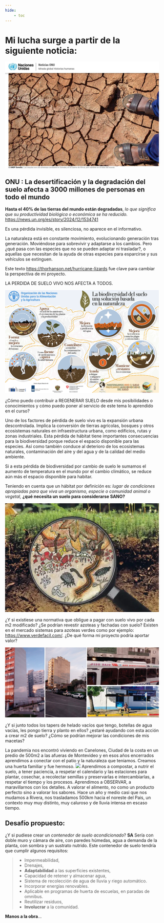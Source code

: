 ```yaml
---
hide:
    - toc
---
```

# Mi lucha surge a partir de la siguiente noticia:

![](../images/ProyectoIntegrador/suelodegradado.jpg )

## ONU : La desertificación y la degradación del suelo afecta a 3000 millones de personas en todo el mundo

**Hasta el 40% de las tierras del mundo están degradadas**, *lo que significa que su productividad biológica o económica se ha reducido.*
https://news.un.org/es/story/2024/12/1534741

Es una pérdida invisible, es silenciosa, no aparece en el informativo.

La naturaleza está en constante movimiento, evolucionando generación tras generación. Moviéndose para sobrevivir y adaptarse a los cambios. Pero ¿qué pasa con las especies que no se pueden adaptar ni trasladar?, o aquellas que necesitan de la ayuda de otras especies para esparcirse y sus vehículos se extinguen.

Este texto https://thorhanson.net/hurricane-lizards fue clave para cambiar la perspectiva de mi proyecto.

LA PERDIDA DE SUELO VIVO NOS AFECTA A TODOS.

![](../images/ProyectoIntegrador/biodiversidad.png)


 ¿Cómo puedo contribuir a REGENERAR SUELO desde mis posibilidades o conocimientos y cómo puedo poner al servicio de este tema lo aprendido en el curso?


Uno de los factores de pérdida de suelo vivo es la expansión urbana descontrolada. Implica la conversión de tierras agrícolas, bosques y otros ecosistemas naturales en infraestructura urbana, como edificios, rutas y zonas industriales. Esta pérdida de hábitat tiene importantes consecuencias para la biodiversidad porque reduce el espacio disponible para las especies. Así como también conduce al deterioro de los ecosistemas naturales, contaminación del aire y del agua y de la calidad del medio ambiente. 

Si a esta pérdida de biodiversidad por cambio de suelo le sumamos el aumento de temperatura en el mundo por el cambio climático, se reduce aún más el espacio disponible para habitar.  

Teniendo en cuenta que un hábitat por definición es: *lugar de condiciones apropiadas para que viva un organismo, especie o comunidad animal o vegetal,* **¿qué necesita un suelo para considerarse SANO?**

![](../images/ProyectoIntegrador/lupa.png)

¿Y si existiese una normativa que obligue a pagar con suelo vivo por cada m2 modificado? ¿Se podrían revestir azoteas y fachadas con suelo?  Existen en el mercado sistemas para azoteas verdes como por ejemplo: https://www.verdefacil.com/. ¿De qué forma mi proyecto podría aportar valor?

![](../images/ProyectoIntegrador/superficies.jpg)

¿Y si junto todos los tapers de helado vacíos que tengo, botellas de agua vacías,  les pongo tierra y planto en ellos? ¿estaré ayudando con esta acción a crear m2 de suelo? ¿Cómo se podrían mejorar las condiciones de mis macetas?

La pandemia nos encontró viviendo en Canelones, Ciudad de la costa en un predio de 500m2 a las afueras de Montevideo y en esos años encerrados aprendimos a conectar con el patio y la naturaleza que teniamos. Creamos una huerta familiar y fue hermoso.
![](../images/ProyectoIntegrador/pandemia.png)
Aprendimos a compostar, a nutrir el suelo, a tener paciencia, a respetar el calendario y las estaciones para plantar, cosechar, a recolectar semillas y preservarlas e intercambiarlas, a respetar el tiempo y los procesos. Aprendimos a OBSERVAR, a maravillarnos con los detalles. A valorar el alimento, no como un producto perfecto sino a valorar los sabores.
Hace un año y medio casi que nos mudamos a Rivera, nos trasladamos 500km hacia el noreste del Pais, un contexto muy muy distinto, muy caluroso y de lluvia intensa en escaso tiempo.

## Desafío propuesto:

¿Y si pudiese crear un *contenedor de suelo acondicionado*? **SA** Sería con doble muro y cámara de aire, con paredes húmedas, agua a demanda de la planta, con sombra y un sustrato nutrido. 
Este contenedor de suelo tendría que cumplir algunos requisitos:

> - Impermeabilidad,
> - Drenajes,
> - **Adaptabilidad** a las superficies existentes,
> - Capacidad de retener y almacenar agua,
> - Sistema de recolección de agua de lluvia y riego automático.
> - Incorporar energías renovables.
> - Aplicable en programas de huerta de escuelas, en paradas de omnibus. 
> - Reutilizar residuos, 
> - **Involucrar** a la comunidad.

**Manos a la obra**...

